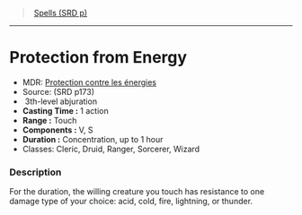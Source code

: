 ﻿---
!Spell
Family: SpellVO
Level: 3
Type: abjuration
CastingTime: 1 action
Range: Touch
Components: V, S
Duration: Concentration, up to 1 hour
Classes: Cleric, Druid, Ranger, Sorcerer, Wizard
Id: spells_vo.md#protection-from-energy
ParentLink: spells_vo.md#spells-srd-p
Name: Protection from Energy
ParentName: Spells (SRD p)
NameLevel: 1
AltName: '[Protection contre les énergies](hd_spells_protection_contre_les_energies.md)'
Source: (SRD p173)
Attributes: {}
---
> [Spells (SRD p)](srd_spells.md)

---

# Protection from Energy

- MDR: [Protection contre les énergies](hd_spells_protection_contre_les_energies.md)
- Source: (SRD p173)
-  3th-level abjuration
- **Casting Time :** 1 action
- **Range :** Touch
- **Components :** V, S
- **Duration :** Concentration, up to 1 hour
- Classes: Cleric, Druid, Ranger, Sorcerer, Wizard

### Description

For the duration, the willing creature you touch has resistance to one damage type of your choice: acid, cold, fire, lightning, or thunder.

